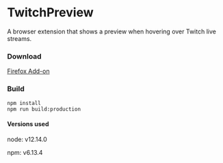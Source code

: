 # TwitchPreview
A browser extension that shows a preview when hovering over Twitch live streams.

### Download
[Firefox Add-on](https://addons.mozilla.org/en-US/firefox/addon/twitchpreview/)

### Build
```
npm install
npm run build:production
```
#### Versions used
node: v12.14.0

npm: v6.13.4
